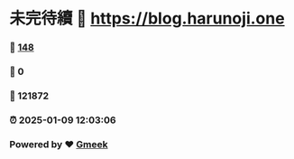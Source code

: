 # 未完待續 :link: https://blog.harunoji.one 
### :page_facing_up: [148](https://blog.harunoji.one/tag.html) 
### :speech_balloon: 0 
### :hibiscus: 121872 
### :alarm_clock: 2025-01-09 12:03:06 
### Powered by :heart: [Gmeek](https://github.com/Meekdai/Gmeek)

